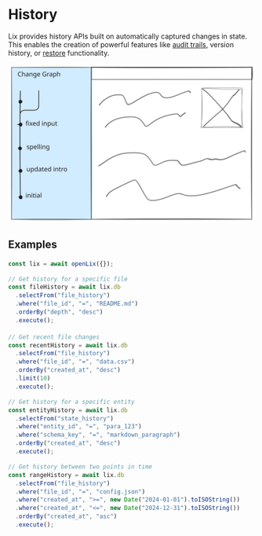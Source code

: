 # History

Lix provides history APIs built on automatically captured changes in state. This enables the creation of powerful features like [audit trails](./attribution.md), version history, or [restore](./restore.md) functionality.

![History](../../assets/history.svg)

## Examples

```ts
const lix = await openLix({});
```

```ts
// Get history for a specific file
const fileHistory = await lix.db
  .selectFrom("file_history")
  .where("file_id", "=", "README.md")
  .orderBy("depth", "desc")
  .execute();

// Get recent file changes
const recentHistory = await lix.db
  .selectFrom("file_history")
  .where("file_id", "=", "data.csv")
  .orderBy("created_at", "desc")
  .limit(10)
  .execute();
```

```ts
// Get history for a specific entity
const entityHistory = await lix.db
  .selectFrom("state_history")
  .where("entity_id", "=", "para_123")
  .where("schema_key", "=", "markdown_paragraph")
  .orderBy("created_at", "desc")
  .execute();
```

```ts
// Get history between two points in time
const rangeHistory = await lix.db
  .selectFrom("file_history")
  .where("file_id", "=", "config.json")
  .where("created_at", ">=", new Date("2024-01-01").toISOString())
  .where("created_at", "<=", new Date("2024-12-31").toISOString())
  .orderBy("created_at", "asc")
  .execute();
```